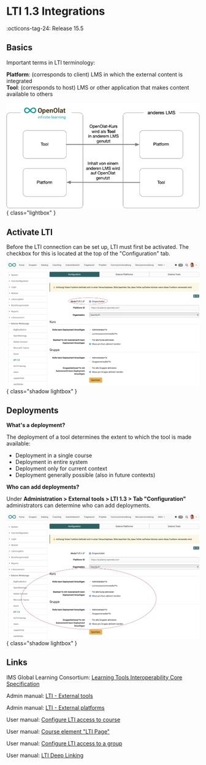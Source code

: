 # LTI 1.3 Integrations

:octicons-tag-24: Release 15.5

## Basics

Important terms in LTI terminology:

**Platform**: (corresponds to client) LMS in which the external content is integrated <br>
**Tool**: (corresponds to host) LMS or other application that makes content available to others

![LTI_share_groups_platform_tool_v1_de.png](assets/LTI_platform_tool_v1_de.png){ class="lightbox" }

## Activate LTI

Before the LTI connection can be set up, LTI must first be activated. The checkbox for this is located at the top of the "Configuration" tab.

![LTI_admin_config_v1_de.png](assets/LTI_admin_config_v1_de.png){ class="shadow lightbox" }

## Deployments

**What's a deployment?**

The deployment of a tool determines the extent to which the tool is made available:

* Deployment in a single course
* Deployment in entire system
* Deployment only for current context
* Deployment generally possible (also in future contexts)

**Who can add deployments?**

Under **Administration > External tools > LTI 1.3 > Tab "Configuration"** administrators can determine who can add deployments.

![LTI_admin_deploy_v1_de.png](assets/LTI_admin_deploy_v1_de.png){ class="shadow lightbox" }


## Links

IMS Global Learning Consortium: [Learning Tools Interoperability Core Specification](http://www.imsglobal.org/spec/lti/v1p3/)

Admin manual: [LTI - External tools](../administration/LTI_External_tools.md)

Admin manual: [LTI - External platforms](../administration/LTI_External_platforms.md)

User manual: [Configure LTI access to course](../../manual_user/learningresources/LTI_Share_courses.md)

User manual: [Course element "LTI Page"](../../manual_user/learningresources/Course_Element_LTI_Page.md)

User manual: [Configure LTI access to a group](../../manual_user/groups/LTI_Share_groups.md)

User manual: [LTI Deep Linking](../administration/LTI_Deeplinking.md)



